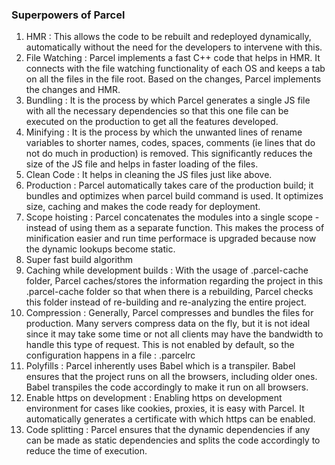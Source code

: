 ### Superpowers of Parcel
1. HMR : This allows the code to be rebuilt and redeployed dynamically, automatically without the need for the developers to intervene with this. 
2. File Watching : Parcel implements a fast C++ code that helps in HMR. It connects with the file watching functionality of each OS and keeps a tab on all the files in the file root. Based on the changes, Parcel implements the changes and HMR.
3. Bundling : It is the process by which Parcel generates a single JS file with all the necessary dependencies so that this one file can be executed on the production to get all the features developed.
4. Minifying : It is the process by which the unwanted lines of rename variables to shorter names, codes, spaces, comments (ie lines that do not do much in production) is removed. This significantly reduces the size of the JS file and helps in faster loading of the files.
5. Clean Code : It helps in cleaning the JS files just like above.
6. Production : Parcel automatically takes care of the production build; it bundles and optimizes when parcel build command is used. It optimizes size, caching and makes the code ready for deployment.
7. Scope hoisting : Parcel concatenates the modules into a single scope - instead of using them as a separate function. This makes the process of minification easier and run time performace is upgraded because now the dynamic lookups become static.
8. Super fast build algorithm
9. Caching while development builds : With the usage of .parcel-cache folder, Parcel caches/stores the information regarding the project in this .parcel-cache folder so that when there is a rebuilding, Parcel checks this folder instead of re-building and re-analyzing the entire project.
10. Compression : Generally, Parcel compresses and bundles the files for production. Many servers compress data on the fly, but it is not ideal since it may take some time or not all clients may have the bandwidth to handle this type of request. This is not enabled by default, so the configuration happens in a file : .parcelrc
11. Polyfills : Parcel inherently uses Babel which is a transpiler. Babel ensures that the project runs on all the browsers, including older ones. Babel transpiles the code accordingly to make it run on all browsers.
12. Enable https on development : Enabling https on development environment for cases like cookies, proxies, it is easy with Parcel. It automatically generates a certificate with which https can be enabled.
13. Code splitting : Parcel ensures that the dynamic dependencies if any can be made as static dependencies and splits the code accordingly to reduce the time of execution.